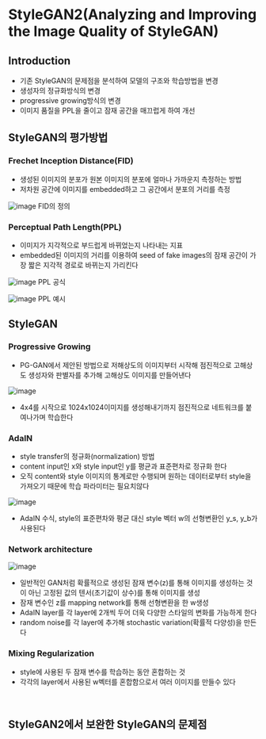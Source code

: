 # StyleGAN2(Analyzing and Improving the Image Quality of StyleGAN)

## Introduction

- 기존 StyleGAN의 문제점을 분석하여 모델의 구조와 학습방법을 변경
- 생성자의 정규화방식의 변경
- progressive growing방식의 변경
- 이미지 품질을 PPL을 줄이고 잠재 공간을 매끄럽게 하여 개선

## StyleGAN의 평가방법

### Frechet Inception Distance(FID)

- 생성된 이미지의 분포가 원본 이미지의 분포에 얼마나 가까운지 측정하는 방법
- 저차원 공간에 이미지를 embedded하고 그 공간에서 분포의 거리를 측정

![image](https://user-images.githubusercontent.com/77203609/156970731-e56ac14e-c782-41d8-9c98-3fbd21c25ddd.png)
 FID의 정의 

### Perceptual Path Length(PPL)

- 이미지가 지각적으로 부드럽게 바뀌었는지 나타내는 지표
- embedded된 이미지의 거리를 이용하여 seed of fake images의 잠재 공간이 가장 짧은 지각적 경로로 바뀌는지 가리킨다

![image](https://user-images.githubusercontent.com/77203609/156971494-7c6ce20a-8959-4571-965c-da0a536b5956.png)
PPL 공식

![image](https://user-images.githubusercontent.com/77203609/156971865-e2e62a92-6d07-435e-bc9f-c1de55e2bfb6.png)
PPL 예시

## StyleGAN

### Progressive Growing

- PG-GAN에서 제안된 방법으로 저해상도의 이미지부터 시작해 점진적으로 고해상도 생성자와 판별자를 추가해 고해상도 이미지를 만들어낸다

![image](https://user-images.githubusercontent.com/77203609/156973235-b9c80451-1642-45f3-a1e7-d525aacc92e7.png)

- 4x4를 시작으로 1024x1024이미지를 생성해내기까지 점진적으로 네트워크를 붙여나가며 학습한다

### AdaIN 

- style transfer의 정규화(normalization) 방법
- content input인 x와 style input인 y를 평균과 표준편차로 정규화 한다
- 오직 content와 style 이미지의 통계로만 수행되며 원하는 데이터로부터 style을 가져오기 때문에 학습 파라미터는 필요치않다

![image](https://user-images.githubusercontent.com/77203609/156984062-5e0fdf3e-9fed-4776-bc3a-9d4d00161e86.png)

- AdaIN 수식, style의 표준편차와 평균 대신 style 벡터 w의 선형변환인 y_s, y_b가 사용된다

### Network architecture

![image](https://user-images.githubusercontent.com/77203609/156984578-f1ebed7c-0388-488f-bee6-4669c510e0c0.png)

- 일반적인 GAN처럼 확률적으로 생성된 잠재 변수(z)를 통해 이미지를 생성하는 것이 아닌 고정된 값의 텐서(초기값이 상수)를 통해 이미지를 생성
- 잠재 변수인 z를 mapping network를 통해 선형변환을 한 w생성
- AdaIN layer를 각 layer에 2개씩 두어 더욱 다양한 스타일의 변화를 가능하게 한다
- random noise를 각 layer에 추가해 stochastic variation(확률적 다양성)을 만든다

### Mixing Regularization

- style에 사용된 두 잠재 변수를 학습하는 동안 혼합하는 것 
- 각각의 layer에서 사용된 w벡터를 혼합함으로서 여러 이미지를 만들수 있다

<br>

## StyleGAN2에서 보완한 StyleGAN의 문제점

### 


